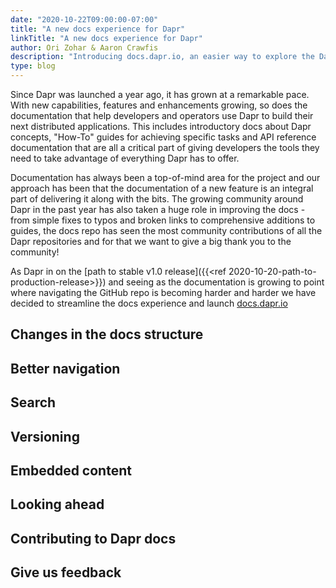 ```yaml
---
date: "2020-10-22T09:00:00-07:00"
title: "A new docs experience for Dapr"
linkTitle: "A new docs experience for Dapr"
author: Ori Zohar & Aaron Crawfis
description: "Introducing docs.dapr.io, an easier way to explore the Dapr documentation"
type: blog
---
```


Since Dapr was launched a year ago, it has grown at a remarkable pace. With new capabilities, features and enhancements growing, so does the documentation that help developers and operators use Dapr to build their next distributed applications. This includes introductory docs about Dapr concepts, "How-To" guides for achieving specific tasks and API reference documentation that are all a critical part of giving developers the tools they need to take advantage of everything Dapr has to offer. 

Documentation has always been a top-of-mind area for the project and our approach has been that the documentation of a new feature is an integral part of delivering it along with the bits. The growing community around Dapr in the past year has also taken a huge role in improving the docs - from simple fixes to typos and broken links to comprehensive additions to guides, the docs repo has seen the most community contributions of all the Dapr repositories and for that we want to give a big thank you to the community!

As Dapr in on the [path to stable v1.0 release]({{<ref 2020-10-20-path-to-production-release>}}) and seeing as the documentation is growing to point where navigating the GitHub repo is becoming harder and harder we have decided to streamline the docs experience and launch [docs.dapr.io](https://docs.dapr.io)

## Changes in the docs structure 

## Better navigation

## Search

## Versioning

## Embedded content

## Looking ahead

## Contributing to Dapr docs

## Give us feedback